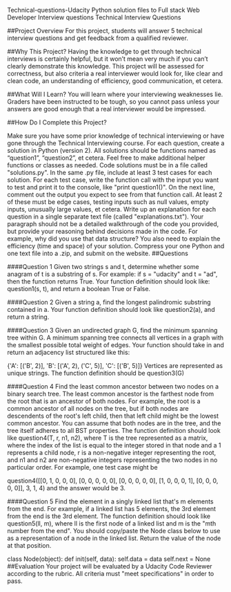 Technical-questions-Udacity
Python solution files to Full stack Web Developer Interview questions Technical Interview Questions

##Project Overview For this project, students will answer 5 technical interview questions and get feedback from a qualified reviewer.

##Why This Project? Having the knowledge to get through technical interviews is certainly helpful, but it won’t mean very much if you can’t clearly demonstrate this knowledge. This project will be assessed for correctness, but also criteria a real interviewer would look for, like clear and clean code, an understanding of efficiency, good communication, et cetera.

##What Will I Learn? You will learn where your interviewing weaknesses lie. Graders have been instructed to be tough, so you cannot pass unless your answers are good enough that a real interviewer would be impressed.

##How Do I Complete this Project?

Make sure you have some prior knowledge of technical interviewing or have gone through the Technical Interviewing course. For each question, create a solution in Python (version 2). All solutions should be functions named as “question1”, “question2”, et cetera. Feel free to make additional helper functions or classes as needed. Code solutions must be in a file called "solutions.py". In the same .py file, include at least 3 test cases for each solution. For each test case, write the function call with the input you want to test and print it to the console, like "print question1()". On the next line, comment out the output you expect to see from that function call. At least 2 of these must be edge cases, testing inputs such as null values, empty inputs, unusually large values, et cetera. Write up an explanation for each question in a single separate text file (called "explanations.txt"). Your paragraph should not be a detailed walkthrough of the code you provided, but provide your reasoning behind decisions made in the code. For example, why did you use that data structure? You also need to explain the efficiency (time and space) of your solution. Compress your one Python and one text file into a .zip, and submit on the website. ##Questions

####Question 1 Given two strings s and t, determine whether some anagram of t is a substring of s. For example: if s = "udacity" and t = "ad", then the function returns True. Your function definition should look like: question1(s, t), and return a boolean True or False.

####Question 2 Given a string a, find the longest palindromic substring contained in a. Your function definition should look like question2(a), and return a string.

####Question 3 Given an undirected graph G, find the minimum spanning tree within G. A minimum spanning tree connects all vertices in a graph with the smallest possible total weight of edges. Your function should take in and return an adjacency list structured like this:

{'A': [('B', 2)], 'B': [('A', 2), ('C', 5)], 'C': [('B', 5)]} Vertices are represented as unique strings. The function definition should be question3(G)

####Question 4 Find the least common ancestor between two nodes on a binary search tree. The least common ancestor is the farthest node from the root that is an ancestor of both nodes. For example, the root is a common ancestor of all nodes on the tree, but if both nodes are descendents of the root's left child, then that left child might be the lowest common ancestor. You can assume that both nodes are in the tree, and the tree itself adheres to all BST properties. The function definition should look like question4(T, r, n1, n2), where T is the tree represented as a matrix, where the index of the list is equal to the integer stored in that node and a 1 represents a child node, r is a non-negative integer representing the root, and n1 and n2 are non-negative integers representing the two nodes in no particular order. For example, one test case might be

question4([[0, 1, 0, 0, 0], [0, 0, 0, 0, 0], [0, 0, 0, 0, 0], [1, 0, 0, 0, 1], [0, 0, 0, 0, 0]], 3, 1, 4) and the answer would be 3.

####Question 5 Find the element in a singly linked list that's m elements from the end. For example, if a linked list has 5 elements, the 3rd element from the end is the 3rd element. The function definition should look like question5(ll, m), where ll is the first node of a linked list and m is the "mth number from the end". You should copy/paste the Node class below to use as a representation of a node in the linked list. Return the value of the node at that position.

class Node(object): def init(self, data): self.data = data self.next = None ##Evaluation Your project will be evaluated by a Udacity Code Reviewer according to the rubric. All criteria must "meet specifications" in order to pass.
